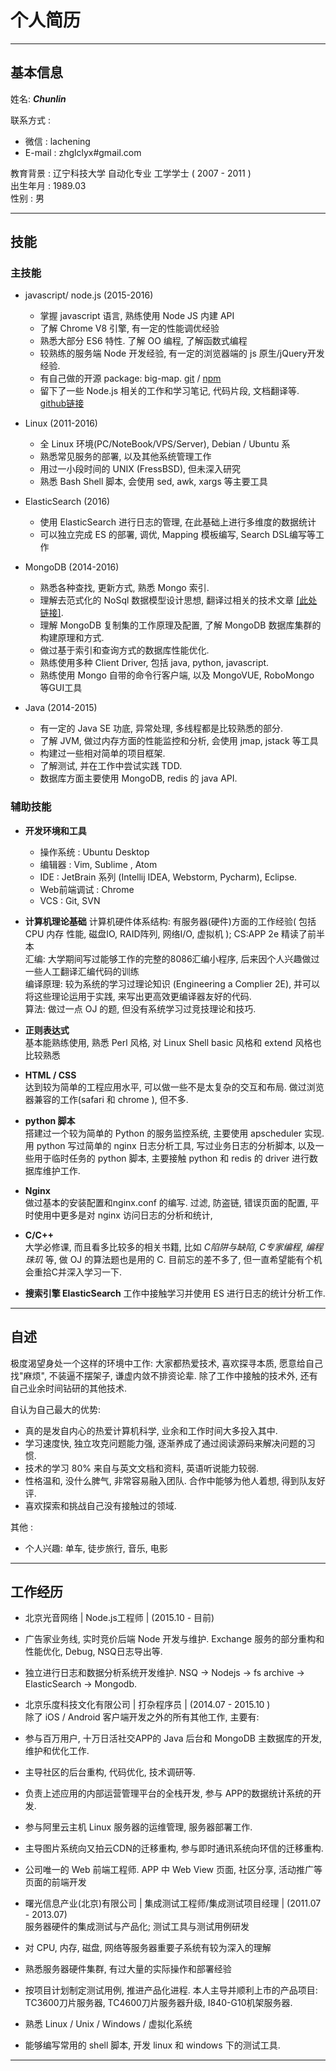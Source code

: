 
个人简历
=============

----------------------------------------
## 基本信息

姓名:  **_Chunlin_**   

联系方式 :     

* 微信 :  lachening
* E-mail : zhglclyx#gmail.com

教育背景 :  辽宁科技大学 自动化专业 工学学士 ( 2007 - 2011 )              
出生年月 : 1989.03                
性别 : 男     

---------------------------------------------
## 技能

### 主技能

 * javascript/ node.js (2015-2016)
	 * 掌握 javascript 语言, 熟练使用 Node JS 内建 API 
	 * 了解 Chrome V8 引擎, 有一定的性能调优经验
	 * 熟悉大部分 ES6 特性. 了解 OO 编程, 了解函数式编程 
	 * 较熟练的服务端 Node 开发经验, 有一定的浏览器端的 js 原生/jQuery开发经验.
	 * 有自己做的开源 package: big-map. [git](https://github.com/Chunlin-Li/BigMap) / [npm](https://www.npmjs.com/package/big-map)
	 * 留下了一些 Node.js 相关的工作和学习笔记, 代码片段, 文档翻译等. [github链接](https://chunlin-li.github.io)

 * Linux (2011-2016)
	 * 全 Linux 环境(PC/NoteBook/VPS/Server), Debian / Ubuntu 系
	 * 熟悉常见服务的部署, 以及其他系统管理工作 
	 * 用过一小段时间的 UNIX (FressBSD), 但未深入研究
	 * 熟悉 Bash Shell 脚本, 会使用 sed, awk, xargs 等主要工具

 * ElasticSearch (2016)
     * 使用 ElasticSearch 进行日志的管理, 在此基础上进行多维度的数据统计
     * 可以独立完成 ES 的部署, 调优, Mapping 模板编写, Search DSL编写等工作 

 * MongoDB (2014-2016)
	 * 熟悉各种查找, 更新方式, 熟悉 Mongo 索引.
	 * 理解去范式化的 NoSql 数据模型设计思想, 翻译过相关的技术文章 [[此处链接]](https://github.com/Chunlin-Li/Chunlin-Li.github.io/blob/master/blogs/db/nosql-data-modeling-techniques-translate.md).
	 * 理解 MongoDB 复制集的工作原理及配置, 了解 MongoDB 数据库集群的构建原理和方式.
     * 做过基于索引和查询方式的数据库性能优化.
	 * 熟练使用多种 Client Driver, 包括 java, python, javascript.
	 * 熟练使用 Mongo 自带的命令行客户端,  以及 MongoVUE, RoboMongo 等GUI工具

 * Java (2014-2015)
	 * 有一定的 Java SE 功底, 异常处理, 多线程都是比较熟悉的部分.   
	 * 了解 JVM, 做过内存方面的性能监控和分析, 会使用 jmap, jstack 等工具
	 * 构建过一些相对简单的项目框架.
	 * 了解测试, 并在工作中尝试实践 TDD. 
	 * 数据库方面主要使用 MongoDB, redis 的 java API.   


### 辅助技能

* **开发环境和工具**   
	* 操作系统 : Ubuntu Desktop
	* 编辑器 : Vim, Sublime , Atom 
	* IDE : JetBrain 系列 (Intellij IDEA, Webstorm, Pycharm), Eclipse.
	* Web前端调试 : Chrome
	* VCS : Git, SVN

* **计算机理论基础**
计算机硬件体系结构: 有服务器(硬件)方面的工作经验( 包括 CPU 内存 性能, 磁盘IO, RAID阵列, 网络I/O, 虚拟机 ); CS:APP 2e 精读了前半本               
汇编: 大学期间写过能够工作的完整的8086汇编小程序, 后来因个人兴趣做过一些人工翻译汇编代码的训练      
编译原理: 较为系统的学习过理论知识 (Engineering a Complier 2E), 并可以将这些理论运用于实践, 来写出更高效更编译器友好的代码.    
算法: 做过一点 OJ 的题, 但没有系统学习过竞技理论和技巧.

* **正则表达式**   
基本能熟练使用, 熟悉 Perl 风格, 对 Linux Shell basic 风格和 extend 风格也比较熟悉 

* **HTML / CSS**    
达到较为简单的工程应用水平, 可以做一些不是太复杂的交互和布局. 做过浏览器兼容的工作(safari 和 chrome ), 但不多.

* **python 脚本**   
搭建过一个较为简单的 Python 的服务监控系统, 主要使用 apscheduler 实现.       
用 python 写过简单的 nginx 日志分析工具, 写过业务日志的分析脚本, 以及一些用于临时任务的 python 脚本, 主要接触 python 和 redis 的 driver 进行数据库维护工作.

* **Nginx**   
做过基本的安装配置和nginx.conf 的编写. 过滤, 防盗链, 错误页面的配置, 平时使用中更多是对 nginx 访问日志的分析和统计,     

* **C/C++**   
大学必修课, 而且看多比较多的相关书籍, 比如 *C陷阱与缺陷*, *C专家编程*, *编程珠玑* 等, 做 OJ 的算法题也是用的 C. 目前忘的差不多了, 但一直希望能有个机会重拾C并深入学习一下.

* **搜索引擎 ElasticSearch**
工作中接触学习并使用 ES 进行日志的统计分析工作.

----------------------------------------

## 自述     

极度渴望身处一个这样的环境中工作: 大家都热爱技术, 喜欢探寻本质, 愿意给自己找"麻烦", 不装逼不摆架子, 谦虚内敛不排资论辈. 除了工作中接触的技术外, 还有自己业余时间钻研的其他技术.         


自认为自己最大的优势:    

* 真的是发自内心的热爱计算机科学, 业余和工作时间大多投入其中.    
* 学习速度快, 独立攻克问题能力强, 逐渐养成了通过阅读源码来解决问题的习惯.     
* 技术的学习 80% 来自与英文文档和资料, 英语听说能力较弱.     
* 性格温和, 没什么脾气, 非常容易融入团队. 合作中能够为他人着想, 得到队友好评.   
* 喜欢探索和挑战自己没有接触过的领域.   

其他 : 

* 个人兴趣: 单车, 徒步旅行, 音乐, 电影


--------------------------------

## 工作经历

* 北京光音网络 | Node.js工程师 | (2015.10 - 目前)

 * 广告家业务线, 实时竞价后端 Node 开发与维护. Exchange 服务的部分重构和性能优化, Debug, NSQ日志导出等. 
 * 独立进行日志和数据分析系统开发维护. NSQ -> Nodejs -> fs archive -> ElasticSearch -> Mongodb.


* 北京乐度科技文化有限公司 | 打杂程序员 | (2014.07 - 2015.10 )     
除了 iOS / Android 客户端开发之外的所有其他工作, 主要有:      

 * 参与百万用户, 十万日活社交APP的 Java 后台和 MongoDB 主数据库的开发, 维护和优化工作.     
 * 主导社区的后台重构, 代码优化, 技术调研等.
 * 负责上述应用的内部运营管理平台的全栈开发, 参与 APP的数据统计系统的开发.
 * 参与阿里云主机 Linux 服务器的运维管理, 服务器部署工作.
 * 主导图片系统向又拍云CDN的迁移重构, 参与即时通讯系统向环信的迁移重构.
 * 公司唯一的 Web 前端工程师. APP 中 Web View 页面, 社区分享,  活动推广等页面的前端开发

* 曙光信息产业(北京)有限公司 | 集成测试工程师/集成测试项目经理 | (2011.07 - 2013.07)    
服务器硬件的集成测试与产品化; 测试工具与测试用例研发

 * 对 CPU, 内存, 磁盘, 网络等服务器重要子系统有较为深入的理解
 * 熟悉服务器硬件集群, 有过大量的实际操作和部署经验
 * 按项目计划制定测试用例, 推进产品化进程. 本人主导并顺利上市的产品项目: TC3600刀片服务器, TC4600刀片服务器升级, I840-G10机架服务器.
 * 熟悉 Linux / Unix / Windows / 虚拟化系统 
 * 能够编写常用的 shell 脚本, 开发 linux 和 windows 下的测试工具.

---------------------------------------
